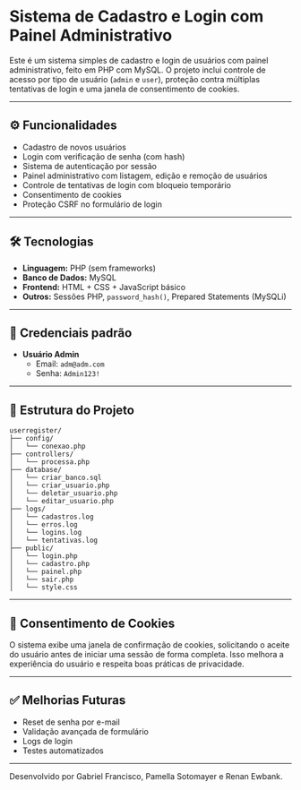 # Sistema de Cadastro e Login com Painel Administrativo

Este é um sistema simples de cadastro e login de usuários com painel administrativo, feito em PHP com MySQL. O projeto inclui controle de acesso por tipo de usuário (`admin` e `user`), proteção contra múltiplas tentativas de login e uma janela de consentimento de cookies.

---

## ⚙️ Funcionalidades

- Cadastro de novos usuários
- Login com verificação de senha (com hash)
- Sistema de autenticação por sessão
- Painel administrativo com listagem, edição e remoção de usuários
- Controle de tentativas de login com bloqueio temporário
- Consentimento de cookies
- Proteção CSRF no formulário de login

---

## 🛠️ Tecnologias

- **Linguagem:** PHP (sem frameworks)
- **Banco de Dados:** MySQL
- **Frontend:** HTML + CSS + JavaScript básico
- **Outros:** Sessões PHP, `password_hash()`, Prepared Statements (MySQLi)

---

## 🔐 Credenciais padrão

- **Usuário Admin**
  - Email: `adm@adm.com`
  - Senha: `Admin123!`

---

## 📂 Estrutura do Projeto

```text
userregister/
├── config/
│   └── conexao.php
├── controllers/
│   └── processa.php
├── database/
│   └── criar_banco.sql
│   └── criar_usuario.php
│   └── deletar_usuario.php
│   └── editar_usuario.php
├── logs/
│   └── cadastros.log
│   └── erros.log
│   └── logins.log
│   └── tentativas.log
├── public/
│   └── login.php
│   └── cadastro.php
│   └── painel.php
│   └── sair.php
│   └── style.css

```

---

## 🍪 Consentimento de Cookies

O sistema exibe uma janela de confirmação de cookies, solicitando o aceite do usuário antes de iniciar uma sessão de forma completa. Isso melhora a experiência do usuário e respeita boas práticas de privacidade.

---

## ✅ Melhorias Futuras

- Reset de senha por e-mail
- Validação avançada de formulário
- Logs de login
- Testes automatizados


---

Desenvolvido por Gabriel Francisco, Pamella Sotomayer e Renan Ewbank.
